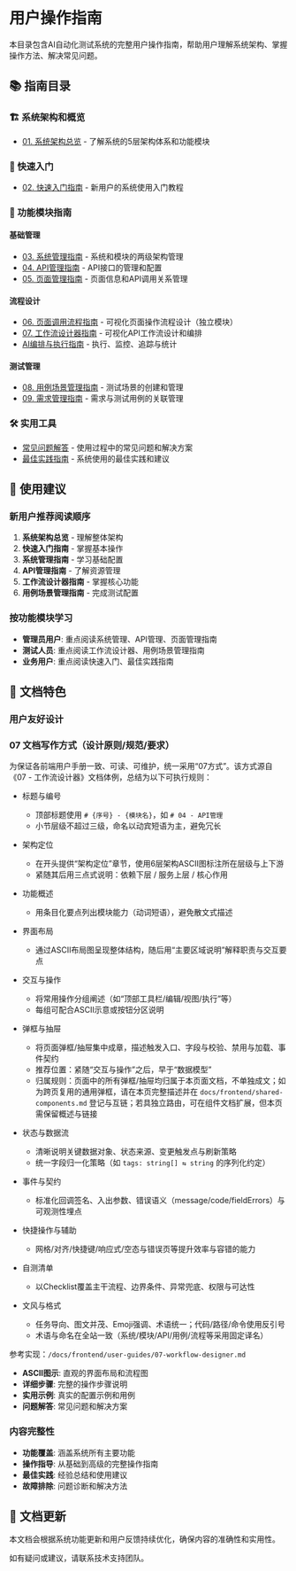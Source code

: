 # 用户操作指南

本目录包含AI自动化测试系统的完整用户操作指南，帮助用户理解系统架构、掌握操作方法、解决常见问题。

## 📚 指南目录

### 🏗️ 系统架构和概览
- [01. 系统架构总览](./01-system-overview.md) - 了解系统的5层架构体系和功能模块

### 🚀 快速入门
- [02. 快速入门指南](./02-getting-started.md) - 新用户的系统使用入门教程

### 🔧 功能模块指南

#### 基础管理
- [03. 系统管理指南](./03-system-management.md) - 系统和模块的两级架构管理
- [04. API管理指南](./04-api-management.md) - API接口的管理和配置
- [05. 页面管理指南](./05-page-management.md) - 页面信息和API调用关系管理

#### 流程设计
- [06. 页面调用流程指南](./06-page-call-flow.md) - 可视化页面操作流程设计（独立模块）
- [07. 工作流设计器指南](./07-workflow-designer.md) - 可视化API工作流设计和编排
- [AI编排与执行指南](./10-ai-orchestration-and-execution.md) - 执行、监控、追踪与统计

#### 测试管理
- [08. 用例场景管理指南](./08-scenario-management.md) - 测试场景的创建和管理
- [09. 需求管理指南](./09-requirement-management.md) - 需求与测试用例的关联管理

### 🛠️ 实用工具
- [常见问题解答](./troubleshooting.md) - 使用过程中的常见问题和解决方案
- [最佳实践指南](./best-practices.md) - 系统使用的最佳实践和建议

## 🎯 使用建议

### 新用户推荐阅读顺序
1. **系统架构总览** - 理解整体架构
2. **快速入门指南** - 掌握基本操作
3. **系统管理指南** - 学习基础配置
4. **API管理指南** - 了解资源管理
5. **工作流设计器指南** - 掌握核心功能
6. **用例场景管理指南** - 完成测试配置

### 按功能模块学习
- **管理员用户**: 重点阅读系统管理、API管理、页面管理指南
- **测试人员**: 重点阅读工作流设计器、用例场景管理指南
- **业务用户**: 重点阅读快速入门、最佳实践指南

## 📖 文档特色

### 用户友好设计

### 07 文档写作方式（设计原则/规范/要求）

为保证各前端用户手册一致、可读、可维护，统一采用“07方式”。该方式源自《07 - 工作流设计器》文档体例，总结为以下可执行规则：

- 标题与编号
  - 顶部标题使用 `# {序号} - {模块名}`，如 `# 04 - API管理`
  - 小节层级不超过三级，命名以动宾短语为主，避免冗长

- 架构定位
  - 在开头提供“架构定位”章节，使用6层架构ASCII图标注所在层级与上下游
  - 紧随其后用三点式说明：依赖下层 / 服务上层 / 核心作用

- 功能概述
  - 用条目化要点列出模块能力（动词短语），避免散文式描述

- 界面布局
  - 通过ASCII布局图呈现整体结构，随后用“主要区域说明”解释职责与交互要点

- 交互与操作
  - 将常用操作分组阐述（如“顶部工具栏/编辑/视图/执行”等）
  - 每组可配合ASCII示意或按钮分区说明

- 弹框与抽屉
  - 将页面弹框/抽屉集中成章，描述触发入口、字段与校验、禁用与加载、事件契约
  - 推荐位置：紧随“交互与操作”之后，早于“数据模型”
  - 归属规则：页面中的所有弹框/抽屉均归属于本页面文档，不单独成文；如为跨页复用的通用弹框，请在本页完整描述并在 `docs/frontend/shared-components.md` 登记与互链；若具独立路由，可在组件文档扩展，但本页需保留概述与链接

- 状态与数据流
  - 清晰说明关键数据对象、状态来源、变更触发点与刷新策略
  - 统一字段归一化策略（如 `tags: string[] ⇆ string` 的序列化约定）

- 事件与契约
  - 标准化回调签名、入出参数、错误语义（message/code/fieldErrors）与可观测性埋点

- 快捷操作与辅助
  - 网格/对齐/快捷键/响应式/空态与错误页等提升效率与容错的能力

- 自测清单
  - 以Checklist覆盖主干流程、边界条件、异常兜底、权限与可达性

- 文风与格式
  - 任务导向、图文并茂、Emoji强调、术语统一；代码/路径/命令使用反引号
  - 术语与命名在全站一致（系统/模块/API/用例/流程等采用固定译名）

参考实现：`/docs/frontend/user-guides/07-workflow-designer.md`
- **ASCII图示**: 直观的界面布局和流程图
- **详细步骤**: 完整的操作步骤说明
- **实用示例**: 真实的配置示例和用例
- **问题解答**: 常见问题和解决方案

### 内容完整性
- **功能覆盖**: 涵盖系统所有主要功能
- **操作指导**: 从基础到高级的完整操作指南
- **最佳实践**: 经验总结和使用建议
- **故障排除**: 问题诊断和解决方法

## 🔄 文档更新

本文档会根据系统功能更新和用户反馈持续优化，确保内容的准确性和实用性。

如有疑问或建议，请联系技术支持团队。